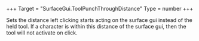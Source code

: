 +++
Target = "SurfaceGui.ToolPunchThroughDistance"
Type = number
+++

Sets the distance left clicking starts acting on the surface gui instead of the held tool. If a character is within this distance of the surface gui, then the tool will not activate on click.